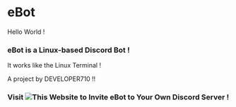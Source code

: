 # eBot

Hello World !

### eBot is a Linux-based Discord Bot !

It works like the Linux Terminal !

A project by DEVELOPER710 !!

### Visit ![This Website](https://discord.com/api/oauth2/authorize?client_id=987392027597623296&permissions=534723950656&scope=bot%20applications.commands) to Invite eBot to Your Own Discord Server !
